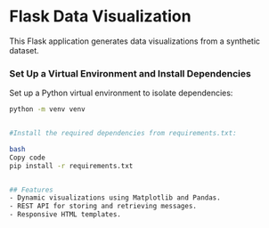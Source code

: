 # Flask Data Visualization

This Flask application generates data visualizations from a synthetic dataset.


### Set Up a Virtual Environment and Install Dependencies
Set up a Python virtual environment to isolate dependencies:
```bash
python -m venv venv


#Install the required dependencies from requirements.txt:

bash
Copy code
pip install -r requirements.txt


## Features
- Dynamic visualizations using Matplotlib and Pandas.
- REST API for storing and retrieving messages.
- Responsive HTML templates.




